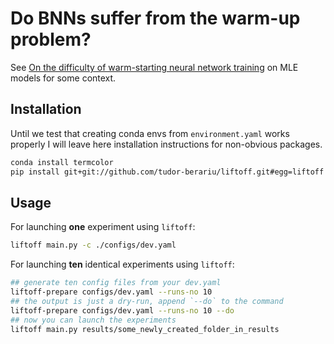 # Do BNNs suffer from the warm-up problem?

See [On the difficulty of warm-starting neural network training](https://arxiv.org/pdf/1910.08475.pdf)
on MLE models for some context.

## Installation

Until we test that creating conda envs from `environment.yaml` works properly
I will leave here installation instructions for non-obvious packages.

```sh
conda install termcolor
pip install git+git://github.com/tudor-berariu/liftoff.git#egg=liftoff
```

## Usage

For launching **one** experiment using `liftoff`:

```sh
liftoff main.py -c ./configs/dev.yaml
```

For launching **ten** identical experiments using `liftoff`:

```sh
## generate ten config files from your dev.yaml
liftoff-prepare configs/dev.yaml --runs-no 10
## the output is just a dry-run, append `--do` to the command
liftoff-prepare configs/dev.yaml --runs-no 10 --do
## now you can launch the experiments
liftoff main.py results/some_newly_created_folder_in_results
```
